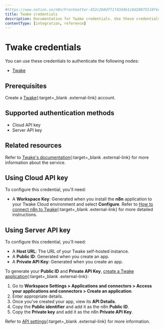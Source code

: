 ```yaml
---
#https://www.notion.so/n8n/Frontmatter-432c2b8dff1f43d4b1c8d20075510fe4
title: Twake credentials
description: Documentation for Twake credentials. Use these credentials to authenticate Twake in n8n, a workflow automation platform.
contentType: [integration, reference]
---
```


# Twake credentials

You can use these credentials to authenticate the following nodes:

- [Twake](/integrations/builtin/app-nodes/n8n-nodes-base.twake.md)

## Prerequisites

Create a [Twake](https://twake.app/){:target=_blank .external-link} account.

## Supported authentication methods

- Cloud API key
- Server API key

## Related resources

Refer to [Twake's documentation](https://doc.twake.app/developers-api/api-reference){:target=_blank .external-link} for more information about the service.

## Using Cloud API key

To configure this credential, you'll need:

- A **Workspace Key**: Generated when you install the **n8n** application to your Twake Cloud environment and select **Configure**. Refer to [How to connect n8n to Twake](https://help.twake.app/en/latest/applications/connectors/index.html#how-to-connect-n8n-to-twake){:target=_blank .external-link} for more detailed instructions.

## Using Server API key

To configure this credential, you'll need:

- A **Host URL**: The URL of your Twake self-hosted instance.
- A **Public ID**: Generated when you create an app.
- A **Private API Key**: Generated when you create an app.

To generate your **Public ID** and **Private API Key**, [create a Twake application](https://doc.twake.app/developers-api/get-started/create-your-first-application){:target=_blank .external-link}: 

1. Go to **Workspace Settings > Applications and connectors > Access your applications and connectors > Create an application**.
2. Enter appropriate details.
3. Once you've created your app, view its **API Details**.
4. Copy the **Public identifier** and add it as the n8n **Public ID**.
5. Copy the **Private key** and add it as the n8n **Private API Key**.

Refer to [API settings](https://doc.twake.app/developers-api/get-started/create-your-first-application#id-3.-api-settings){:target=_blank .external-link} for more information.